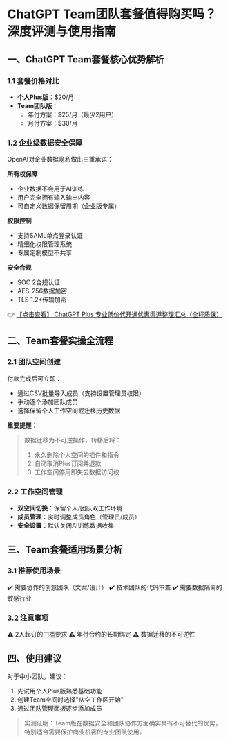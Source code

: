 # ChatGPT Team团队套餐值得购买吗？深度评测与使用指南

## 一、ChatGPT Team套餐核心优势解析

### 1.1 套餐价格对比
- **个人Plus版**：$20/月
- **Team团队版**：
  - 年付方案：$25/月（最少2用户）
  - 月付方案：$30/月

### 1.2 企业级数据安全保障
OpenAI对企业数据隐私做出三重承诺：

**所有权保障**
- 企业数据不会用于AI训练
- 用户完全拥有输入输出内容
- 可自定义数据保留周期（企业版专属）

**权限控制**
- 支持SAML单点登录认证
- 精细化权限管理系统
- 专属定制模型不共享

**安全合规**
- SOC 2合规认证
- AES-256数据加密
- TLS 1.2+传输加密

👉 [【点击查看】 ChatGPT Plus 专业低价代开通优惠渠道整理汇总（全程质保）](https://bit.ly/DaiKai)

## 二、Team套餐实操全流程

### 2.1 团队空间创建
付款完成后可立即：
- 通过CSV批量导入成员（支持设置管理员权限）
- 手动逐个添加团队成员
- 选择保留个人工作空间或迁移历史数据

**重要提醒**：
> 数据迁移为不可逆操作，转移后将：
> 1. 永久删除个人空间的插件和指令
> 2. 自动取消Plus订阅并退款
> 3. 工作空间停用即失去数据访问权

### 2.2 工作空间管理
- **双空间切换**：保留个人/团队双工作环境
- **成员管理**：实时调整成员角色（管理员/成员）
- **安全设置**：默认关闭AI训练数据收集

## 三、Team套餐适用场景分析

### 3.1 推荐使用场景
✔️ 需要协作的创意团队（文案/设计）
✔️ 技术团队的代码审查
✔️ 需要数据隔离的敏感行业

### 3.2 注意事项
⚠️ 2人起订的门槛要求
⚠️ 年付合约的长期绑定
⚠️ 数据迁移的不可逆性

## 四、使用建议
对于中小团队，建议：
1. 先试用个人Plus版熟悉基础功能
2. 创建Team空间时选择"从空工作区开始"
3. 通过[团队管理面板](https://bit.ly/DaiKai)逐步添加成员

> 实测证明：Team版在数据安全和团队协作方面确实具有不可替代的优势，特别适合需要保护商业机密的专业团队使用。